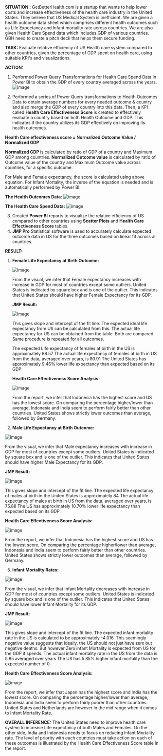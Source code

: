**SITUATION :** GetBetterHealth.com is a startup that wants to help lower costs and increase effectiveness of the health care industry in the United States. They believe that US Medical System is inefficient. We are given a health outcome data sheet which comprises different health outcomes such as Life Expectancy and Infant mortality rate across countries. We are also given Health Care Spend data which includes GDP of various countries. GBH need to create a pitch deck that helps them secure funding.

**TASK:** Evaluate relative efficiency of US Health care system compared to other countries, given the percentage of GDP spent on health care, using suitable KPI's and visualizations. 

**ACTION:** 
1. Performed Power Query Transformations for Health Care Spend Data in Power BI to obtain the  GDP of every country averaged across the years.
   ![image](https://github.com/user-attachments/assets/ab983ccf-2bf9-401b-be95-90bff0dc88de)

2. Performed a series of Power Query transformations to Health Outcomes Data to obtain average numbers for every needed outcome & country and also merge the GDP of every country into this data.
   Then, a KPI called **Health Care Effectiveness Score** is created  to effectively evaluate a country based on both Health Outcome and GDP. This indicates if the country utilizes its GDP effectively on improving its health outcomes.
   
  **Health Care effectiveness score = Normalized Outcome Value / Normalized GDP**

  **Normalized GDP** is calculated by ratio of GDP of a country and Maximum GDP among countries. 
  **Normalized Outcome value** is calculated by ratio of Outcome value of the country and Maximum Outcome value across countries, for a specific outcome.

   For Male and Female expectancy, the score is calculated using above equation. For Infant Mortality, the inverse of the equation is needed and is automatically performed by Power BI.

   **The Health Outcomes Data**:
   ![image](https://github.com/user-attachments/assets/0e700445-4679-47d3-bb28-adea41871256)

   **The Health Care Spend Data:**
   ![image](https://github.com/user-attachments/assets/e8e1de72-fd37-4214-ac4b-36dfb3e51c05)

  3. Created **Power BI** reports to visualize the relative efficiency of US compared to other countries using **Scatter Plots** and **Health Care Effectiveness Score** tables.
  4. **JMP Pro** Statistical software is used to accurately calculate expected outcome data in US for the three outcomes based on linear fit across all countries.

**RESULT:**
1. **Female Life Expectancy at Birth Outcome:**
   
   ![image](https://github.com/user-attachments/assets/2594c8ba-0476-461a-9e28-d6038176820a)

   From the visual, we infer that Female expectancy increases with increase in GDP for most of countries except some outliers. United States is indicated by square box and is one of the outlier. This indicates that United States should have higher Female Expectancy for its GDP.

   **JMP Result:**
   
   ![image](https://github.com/user-attachments/assets/941bd41d-f52e-4926-aaf7-40e1d073a08f)
   
   This gives slope and intercept of the fit line. The expected ideal life expectancy from US can be calculated from this. The actual life expectancy for US can be obtained from the table. Both are compared. Same procedure is repeated for all outcomes.
   
   The expected Life expectancy of females at birth in the US is approximately 88.57 
   The actual life expectancy of females at birth in US from the data, averaged over years,  is 80.91
   The United States has approximately 9.46% lower life expectancy than expected based on its GDP

   **Health Care Effectiveness Score Analysis:**
   
   ![image](https://github.com/user-attachments/assets/02667e14-ca75-473c-8e90-93b97bad0491)
   
   From the report, we infer that Indonesia has the highest score and US has the lowest score. On comparing the percentage higher/lower than average, Indonesia and India seem to perform fairly better than other countries. United States shows strictly lower outcomes than average, followed by Germany.

3. **Male Life Expectancy at Birth Outcome:**
   
  ![image](https://github.com/user-attachments/assets/a72a4d65-c832-4ec7-927c-30bf30570695)
  
   From the visual, we infer that Male expectancy increases with increase in GDP for most of countries except some outliers. United States is indicated by square box and is one of the outlier. This indicates that United States should have higher Male Expectancy for its GDP.

   **JMP Result:**
   
   ![image](https://github.com/user-attachments/assets/ff24cc1f-a09a-4215-8fc2-3d420ac0f28b)
   
   This gives slope and intercept of the fit line. 
   The expected life expectancy of males at birth in the United States is approximately 84
   The actual life expectancy of males at birth in US from the data, averaged over years,  is 75.88
   The US has approximately 10.70% lower life expectancy than expected based on its GDP.

   **Health Care Effectiveness Score Analysis:**
   
  ![image](https://github.com/user-attachments/assets/56b156f1-aeb3-4127-a4e2-46049d36c5f0)
  
   From the report, we infer that Indonesia has the highest score and US has the lowest score. On comparing the percentage higher/lower than average, Indonesia and India seem to perform fairly better than other countries. United States shows strictly lower outcomes than average, followed by Germany.

5. **Infant Mortality Rates:**
   
  ![image](https://github.com/user-attachments/assets/87e7931f-427c-4c04-a596-3725e6e9bb9b)
  
   From the visual, we infer that Infant Mortality decreases with increase in GDP for most of countries except some outliers. United States is indicated by square box and is one of the outlier. This indicates that United States should have lower Infant Mortality for its GDP.

   **JMP Result:**
   
  ![image](https://github.com/user-attachments/assets/078a57bc-5726-4427-9c23-6a72af3466fd)
  
   This gives slope and intercept of the fit line. 
   The expected infant mortality rate in the US is calculated to be approximately -4.016. This seemingly negative value suggests that ideally, the US should not just have zero but negative deaths. But however Zero infant       Mortality is expected from US for the GDP it spends.
   The actual infant mortality rate in the US from the data is 5.85 averaged over years
   The US has 5.85% higher infant mortality than the expected number of 0

   **Health Care Effectiveness Score Analysis:**
   
  ![image](https://github.com/user-attachments/assets/cc2615ed-c792-4fa7-993d-3a2ba8badb33)
  
   From the report, we infer that Japan has the highest score and India has the lowest score. On comparing the percentage higher/lower than average, Indonesia and India seem to perform fairly poorer than other countries. United States and Netherlands are however in the mid range when it comes to Infant Mortality Rate.

**OVERALL INFERENCE:**  The United States need to improve health care system to increase Life expectancy of both Males and Females. On the other side, India and Indonesia needs to focus on reducing Infant Mortality rate. The level of priority with each countries must take action on each of these outcomes is illustrated by the Health Care Effectiveness Score table in the report.









